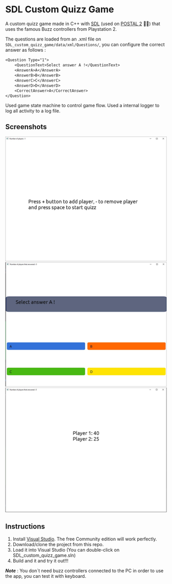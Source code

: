 # SDL Custom Quizz Game

A custom quizz game made in C++ with [SDL](https://www.libsdl.org/) (used on [POSTAL 2](https://store.steampowered.com/agecheck/app/223470/) 🥛🔫) that uses the famous Buzz controllers from Playstation 2.

The questions are loaded from an .xml file on `SDL_custom_quizz_game/data/xml/Questions/`,  you can configure the correct answer as follows :

	<Question Type="1">
		<QuestionText>Select answer A !</QuestionText>
		<AnswerA>A</AnswerA>
		<AnswerB>B</AnswerB>
		<AnswerC>C</AnswerC>
		<AnswerD>D</AnswerD>
		<CorrectAnswer>A</CorrectAnswer>
	</Question>
	
Used game state machine to control game flow.
Used a internal logger to log all activity to a log file.

## Screenshots

<img src="SDL_custom_quizz_game/data/graphics/screenshots/menu_state.JPG" />

<img src="SDL_custom_quizz_game/data/graphics/screenshots/questions_state.JPG" />

<img src="SDL_custom_quizz_game/data/graphics/screenshots/results_state.JPG" />


## Instructions

1. Install [Visual Studio](https://visualstudio.microsoft.com/). The free Community edition will work perfectly.
2. Download/clone the project from this repo.
3. Load it into Visual Studio (You can double-click on SDL_custom_quizz_game.sln)
4. Build and it and try it out!!!

**_Note_** : You don´t need buzz controllers connected to the PC in order to use the app, you can test it with keyboard.


